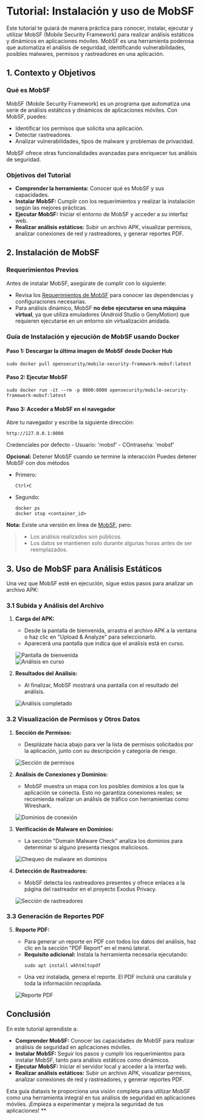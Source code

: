 # Tutorial: Instalación y uso de MobSF

Este tutorial te guiará de manera práctica para conocer, instalar, ejecutar y utilizar MobSF (Mobile Security Framework) para realizar análisis estáticos y dinámicos en aplicaciones móviles. MobSF es una herramienta poderosa que automatiza el análisis de seguridad, identificando vulnerabilidades, posibles malwares, permisos y rastreadores en una aplicación.

## 1. Contexto y Objetivos

### Qué es MobSF

MobSF (Mobile Security Framework) es un programa que automatiza una serie de análisis estáticos y dinámicos de aplicaciones móviles. Con MobSF, puedes:
- Identificar los permisos que solicita una aplicación.
- Detectar rastreadores.
- Analizar vulnerabilidades, tipos de malware y problemas de privacidad.

MobSF ofrece otras funcionalidades avanzadas para enriquecer tus análisis de seguridad.

### Objetivos del Tutorial

- **Comprender la herramienta:** Conocer qué es MobSF y sus capacidades.
- **Instalar MobSF:** Cumplir con los requerimientos y realizar la instalación según las mejores prácticas.
- **Ejecutar MobSF:** Iniciar el entorno de MobSF y acceder a su interfaz web.
- **Realizar análisis estáticos:** Subir un archivo APK, visualizar permisos, analizar conexiones de red y rastreadores, y generar reportes PDF.


## 2. Instalación de MobSF

### Requerimientos Previos

Antes de instalar MobSF, asegúrate de cumplir con lo siguiente:
- Revisa los [Requerimientos de MobSF](https://mobsf.github.io/docs/#/running_mobsf_docker?id=static-analysis) para conocer las dependencias y configuraciones necesarias.
- Para análisis dinámico, MobSF **no debe ejecutarse en una máquina virtual**, ya que utiliza emuladores (Android Studio o GenyMotion) que requieren ejecutarse en un entorno sin virtualización anidada.

### Guía de Instalación y ejecución de MobSF usando Docker

#### Paso 1:  Descargar la última imagen de MobSF desde Docker Hub
```
sudo docker pull opensecurity/mobile-security-framework-mobsf:latest

```

#### Paso 2: Ejecutar MobSF
```
sudo docker run -it --rm -p 8000:8000 opensecurity/mobile-security-framework-mobsf:latest
```

#### Paso 3: Acceder a MobSF en el navegador
Abre tu navegador y escribe la siguiente dirección:
```
http://127.0.0.1:8000
```
   Credenciales por defecto
      - Usuario: 'mobsf'
      - COntraseña: 'mobsf'

**Opcional:**  Detener MobSF cuando se termine la interacción
Puedes detener MobSF con dos métodos 

- Primero:
	```
	Ctrl+C
	```
- Segundo:
	```
	docker ps 
	docker stop <container_id>
	```



**Nota:** Existe una versión en línea de [MobSF](https://mobsf.live/), pero:
> - Los análisis realizados son públicos.
> - Los datos se mantienen solo durante algunas horas antes de ser reemplazados.


## 3. Uso de MobSF para Análisis Estáticos

Una vez que MobSF esté en ejecución, sigue estos pasos para analizar un archivo APK:

### 3.1 Subida y Análisis del Archivo

1. **Carga del APK:**
   - Desde la pantalla de bienvenida, arrastra el archivo APK a la ventana o haz clic en "Upload & Analyze" para seleccionarlo.
   - Aparecerá una pantalla que indica que el análisis está en curso.
   
   ![Pantalla de bienvenida](./capturas_de_pantalla/mobsf/1-mobsf-bienvenida.png)  
   ![Análisis en curso](./capturas_de_pantalla/mobsf/2-analizando.png)

2. **Resultados del Análisis:**
   - Al finalizar, MobSF mostrará una pantalla con el resultado del análisis.
   
   ![Análisis completado](./capturas_de_pantalla/mobsf/3-analisis-hecho.png)

### 3.2 Visualización de Permisos y Otros Datos

1. **Sección de Permisos:**
   - Desplázate hacia abajo para ver la lista de permisos solicitados por la aplicación, junto con su descripción y categoría de riesgo.
   
   ![Sección de permisos](./capturas_de_pantalla/mobsf/4-permisos.png)

2. **Análisis de Conexiones y Dominios:**
   - MobSF muestra un mapa con los posibles dominios a los que la aplicación se conecta. Esto no garantiza conexiones reales; se recomienda realizar un análisis de tráfico con herramientas como Wireshark.
   
   ![Dominios de conexión](./capturas_de_pantalla/mobsf/5-server%20locations.png)

3. **Verificación de Malware en Dominios:**
   - La sección "Domain Malware Check" analiza los dominios para determinar si alguno presenta riesgos maliciosos.
   
   ![Chequeo de malware en dominios](./capturas_de_pantalla/mobsf/6-domain-malware.png)

4. **Detección de Rastreadores:**
   - MobSF detecta los rastreadores presentes y ofrece enlaces a la página del rastreador en el proyecto Exodus Privacy.
   
   ![Sección de rastreadores](./capturas_de_pantalla/mobsf/7-trackers.png)

### 3.3 Generación de Reportes PDF

5. **Reporte PDF:**
   - Para generar un reporte en PDF con todos los datos del análisis, haz clic en la sección "PDF Report" en el menú lateral.
   - **Requisito adicional:** Instala la herramienta necesaria ejecutando:
     ```
     sudo apt install wkhtmltopdf
     ```
   - Una vez instalada, genera el reporte. El PDF incluirá una carátula y toda la información recopilada.
   
   ![Reporte PDF](./capturas_de_pantalla/mobsf/8-report.png)


## Conclusión

En este tutorial aprendiste a:

- **Comprender MobSF:** Conocer las capacidades de MobSF para realizar análisis de seguridad en aplicaciones móviles.
- **Instalar MobSF:** Seguir los pasos y cumplir los requerimientos para instalar MobSF, tanto para análisis estáticos como dinámicos.
- **Ejecutar MobSF:** Iniciar el servidor local y acceder a la interfaz web.
- **Realizar análisis estáticos:** Subir un archivo APK, visualizar permisos, analizar conexiones de red y rastreadores, y generar reportes PDF.

Esta guía diataxis te proporciona una visión completa para utilizar MobSF como una herramienta integral en tus análisis de seguridad en aplicaciones móviles. ¡Empieza a experimentar y mejora la seguridad de tus aplicaciones!
**